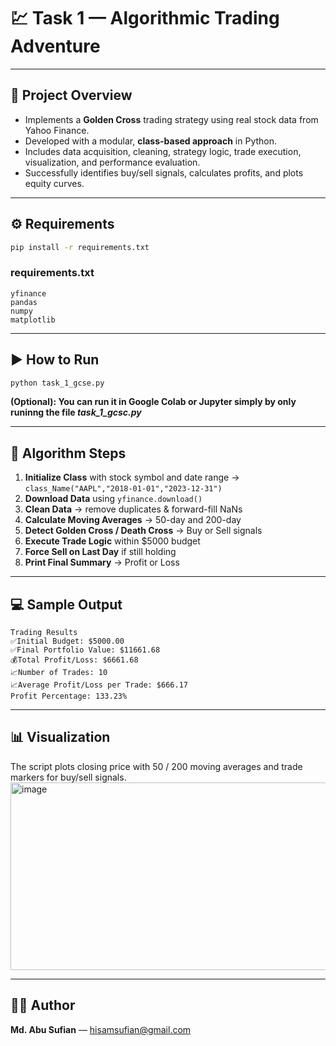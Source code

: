 # 💹 Task 1 — Algorithmic Trading Adventure  

---

## 📘 Project Overview
* Implements a __Golden Cross__ trading strategy using real stock data from Yahoo Finance.
* Developed with a modular, __class-based approach__ in Python.
* Includes data acquisition, cleaning, strategy logic, trade execution, visualization, and performance evaluation.
* Successfully identifies buy/sell signals, calculates profits, and plots equity curves.

---

## ⚙️ Requirements
```bash
pip install -r requirements.txt
```

### requirements.txt
```
yfinance
pandas
numpy
matplotlib
```

---

## ▶️ How to Run
```bash
python task_1_gcse.py
```
**(Optional): You can run it in Google Colab or Jupyter simply by only runinng the file *task_1_gcsc.py***

---

## 🧠 Algorithm Steps
1. **Initialize Class** with stock symbol and date range → `class_Name("AAPL","2018-01-01","2023-12-31")`  
2. **Download Data** using `yfinance.download()`  
3. **Clean Data** → remove duplicates & forward-fill NaNs  
4. **Calculate Moving Averages** → 50-day and 200-day  
5. **Detect Golden Cross / Death Cross** → Buy or Sell signals  
6. **Execute Trade Logic** within $5000 budget  
7. **Force Sell on Last Day** if still holding  
8. **Print Final Summary** → Profit or Loss  

---

## 💻 Sample Output
```
Trading Results
✅Initial Budget: $5000.00
✅Final Portfolio Value: $11661.68
💰Total Profit/Loss: $6661.68
📈Number of Trades: 10
📈Average Profit/Loss per Trade: $666.17
Profit Percentage: 133.23%
```

---

## 📊 Visualization 
The script plots closing price with 50 / 200 moving averages and trade markers for buy/sell signals.
<img width="600" height="300" alt="image" src="https://github.com/user-attachments/assets/846d9977-46b2-4b33-a0ac-e135e67937d8" />


---

## 🧑‍💻 Author
**Md. Abu Sufian**  — hisamsufian@gmail.com  

